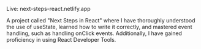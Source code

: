 Live: next-steps-react.netlify.app

A project called "Next Steps in React" where I have thoroughly understood the use of useState, learned how to write it correctly, and mastered event handling, such as handling onClick events. Additionally, I have gained proficiency in using React Developer Tools.
